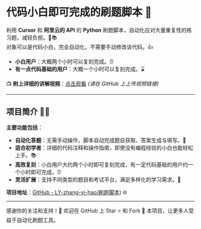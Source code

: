 # 代码小白即可完成的刷题脚本 🎉

利用 **Cursor** 和 **阿里云的 API** 的 **Python** 刷题脚本，自动化应对大量重复性的练习题，减轻负担。🤖📚  
对象可以是代码小白，完全自动化，不需要手动修改该代码。👍  
- **小白用户**：大概两个小时可以复刻完成。⏰  
- **有一点代码基础的用户**：大概一个小时可以复刻完成。⌛  

📺 **附上详细的讲解视频**：[点击观看](https://github.com/你的用户名/刷题脚本#视频链接) *(请在 GitHub 上上传视频链接)*

---

## 项目简介 📝✨

**主要功能包括**：

- **自动化答题**：无需手动操作，脚本自动完成题目获取、答案生成与填写。🤖
- **适合初学者**：详细的代码注释和操作指南，即使没有编程经验的小白也能轻松上手。📚
- **高效复刻**：小白用户大约两个小时即可复刻完成，有一定代码基础的用户约一个小时即可完成。⏰
- **灵活扩展**：支持不同类型的题目和考试平台，满足多样化的学习需求。🔄

**项目地址**：[GitHub - LY-zhang-yi-hao/刷题脚本](https://github.com/LY-zhang-yi-hao/cursor-python-shua_ti_jiao_ben/tree/main)) 🌐

---

感谢你的关注和支持！🙏
欢迎在 GitHub 上 Star ⭐ 和 Fork 🍴 本项目，让更多人受益于自动化刷题工具。
